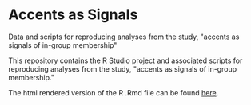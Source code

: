 # Accents as Signals
Data and scripts for reproducing analyses from the study, "accents as signals of in-group membership"

This repository contains the R Studio project and associated scripts for reproducing analyses from the study, "accents as signals of in-group membership."

The html rendered version of the R .Rmd file can be found <a href="https://htmlpreview.github.io/?https://github.com/jonathanrgoodman/Accents-as-Signals/blob/main/R%20scripts%20for%20reproducing%20accents%20as%20signals%20with%20plots.nb.html">here</a>.
